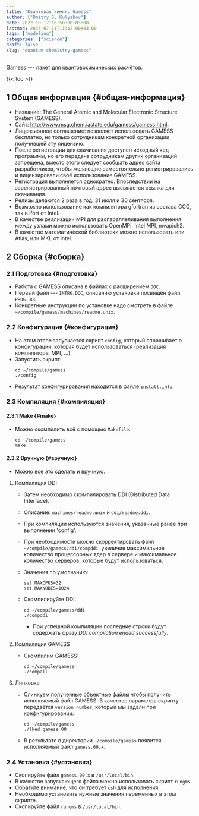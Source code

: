 ```yaml
---
title: "Квантовая химия. Gamess"
author: ["Dmitry S. Kulyabov"]
date: 2022-10-17T16:58:00+03:00
lastmod: 2023-07-11T11:12:00+03:00
tags: ["modeling"]
categories: ["science"]
draft: false
slug: "quantum-chemistry-gamess"
---
```


Gamess --- пакет для квантовохимических расчётов.

<!--more-->

{{< toc >}}


## <span class="section-num">1</span> Общая информация {#общая-информация}

-   Название: The General Atomic and Molecular Electronic Structure System (GAMESS).
-   Сайт: <http://www.msg.chem.iastate.edu/gamess/gamess.html>.
-   Лицензионное соглашение: позволяет использовать GAMESS бесплатно, но только сотрудникам конкретной организации, получившей эту лицензию.
-   После регистрации для скачивания доступен исходный код программы, но его передача сотрудникам других организаций запрещена, вместо этого следует сообщать адрес сайта разработчиков, чтобы желающие самостоятельно регистрировались и лицензировали своё использование GAMESS.
-   Регистрация выполняется однократно. Впоследствии на зарегистрированный почтовый адрес высылается ссылка для скачивания.
-   Релизы делаются 2 раза в год: 31 июля и 30 сентября.
-   Возможно использование как компилятора gfortran из состава GCC, так и ifort от Intel.
-   В качестве реализации MPI для распараллеливания выполнения между узлами можно использовать OpenMPI, Intel MPI, mvapich2.
-   В качестве математической библиотеки можно использовать или Atlas, или MKL от Intel.


## <span class="section-num">2</span> Сборка {#сборка}


### <span class="section-num">2.1</span> Подготовка {#подготовка}

-   Работа с GAMESS описана в файлах с расширением `DOC`.
-   Первый файл --- `INTRO.DOC`, описанию установки посвящён файл `PROG.DOC`.
-   Конкретные инструкции по установке надо смотреть в файле `~/compile/gamess/machines/readme.unix`.


### <span class="section-num">2.2</span> Конфигурация {#конфигурация}

-   На этом этапе запускается скрипт `config`, который спрашивает о конфигурации, которая будет использоваться (реализация компилятора, MPI, …).
-   Запустить скрипт:
    ```shell
    cd ~/compile/gamess
    ./config
    ```
-   Результат конфигурирования находится в файле `install.info`.


### <span class="section-num">2.3</span> Компиляция {#компиляция}


#### <span class="section-num">2.3.1</span> Make {#make}

-   Можно скомпилить всё с помощью `Makefile`:
    ```shell
    cd ~/compile/gamess
    make
    ```


#### <span class="section-num">2.3.2</span> Вручную {#вручную}

-   Можно всё это сделать и вручную.

<!--list-separator-->

1.  Компиляция DDI

    -   Затем необходимо скомпилировать DDI (Distributed Data Interface).
    -   Описание: `machines/readme.unix` и `ddi/readme.ddi`.
    -   При компиляции используются значения, указанные ранее при выполнении 'config'.
    -   При необходимости можно скорректировать файл `~/compile/gamess/ddi/compddi`, увеличив максимальное количество процессорных ядер в сервере и максимальное количество серверов, которые будут использоваться.
    -   Значения по умолчанию:
        ```conf-unix
        set MAXCPUS=32
        set MAXNODES=1024
        ```
    -   Скомпилируйте DDI:
        ```shell
        cd ~/compile/gamess/ddi
        ./compddi
        ```

        -   При успешной компиляции последние строки будут содержать фразу _DDI compilation ended successfully_.

<!--list-separator-->

2.  Компиляция GAMESS

    -   Скомпилим GAMESS:
        ```shell
        cd ~/compile/gamess
        ./compall
        ```

<!--list-separator-->

3.  Линковка

    -   Слинкуем полученные объектные файлы чтобы получить исполняемый файл GAMESS. В качестве параметра скрипту передаётся `version number`, который мы задали при конфигурировании:
        ```shell
        cd ~/compile/gamess
        ./lked gamess 00
        ```
    -   В результате в директории `~/compile/gamess` появится исполняемый файл `gamess.00.x`.


### <span class="section-num">2.4</span> Установка {#установка}

-   Скопируйте файл `gamess.00.x` в `/usr/local/bin`.
-   В качестве запускающего файла можно использовать скрипт `rungms`.
-   Обратите внимание, что он требует `csh` для исполнения.
-   Необходимо установить нужные значения переменных в этом скрипте.
-   Скопируйте файл `rungms` в `/usr/local/bin`.
